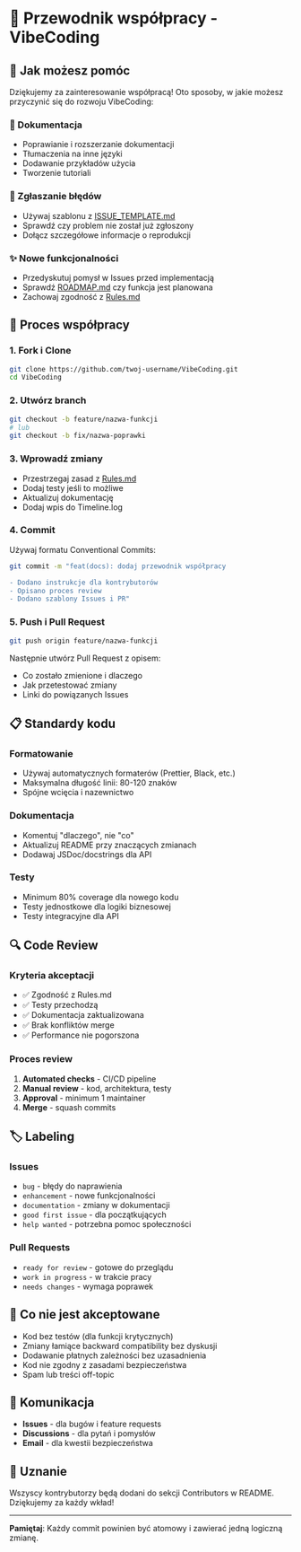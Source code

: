 # 🤝 Przewodnik współpracy - VibeCoding

## 🎯 Jak możesz pomóc

Dziękujemy za zainteresowanie współpracą! Oto sposoby, w jakie możesz przyczynić się do rozwoju VibeCoding:

### 📝 Dokumentacja

- Poprawianie i rozszerzanie dokumentacji
- Tłumaczenia na inne języki
- Dodawanie przykładów użycia
- Tworzenie tutoriali

### 🐛 Zgłaszanie błędów

- Używaj szablonu z [ISSUE_TEMPLATE.md](./ISSUE_TEMPLATE.md)
- Sprawdź czy problem nie został już zgłoszony
- Dołącz szczegółowe informacje o reprodukcji

### ✨ Nowe funkcjonalności

- Przedyskutuj pomysł w Issues przed implementacją
- Sprawdź [ROADMAP.md](./ROADMAP.md) czy funkcja jest planowana
- Zachowaj zgodność z [Rules.md](./Rules.md)

## 🔄 Proces współpracy

### 1. Fork i Clone

```bash
git clone https://github.com/twoj-username/VibeCoding.git
cd VibeCoding
```

### 2. Utwórz branch

```bash
git checkout -b feature/nazwa-funkcji
# lub
git checkout -b fix/nazwa-poprawki
```

### 3. Wprowadź zmiany

- Przestrzegaj zasad z [Rules.md](./Rules.md)
- Dodaj testy jeśli to możliwe
- Aktualizuj dokumentację
- Dodaj wpis do Timeline.log

### 4. Commit

Używaj formatu Conventional Commits:

```bash
git commit -m "feat(docs): dodaj przewodnik współpracy

- Dodano instrukcje dla kontrybutorów
- Opisano proces review
- Dodano szablony Issues i PR"
```

### 5. Push i Pull Request

```bash
git push origin feature/nazwa-funkcji
```

Następnie utwórz Pull Request z opisem:

- Co zostało zmienione i dlaczego
- Jak przetestować zmiany
- Linki do powiązanych Issues

## 📋 Standardy kodu

### Formatowanie

- Używaj automatycznych formaterów (Prettier, Black, etc.)
- Maksymalna długość linii: 80-120 znaków
- Spójne wcięcia i nazewnictwo

### Dokumentacja

- Komentuj "dlaczego", nie "co"
- Aktualizuj README przy znaczących zmianach
- Dodawaj JSDoc/docstrings dla API

### Testy

- Minimum 80% coverage dla nowego kodu
- Testy jednostkowe dla logiki biznesowej
- Testy integracyjne dla API

## 🔍 Code Review

### Kryteria akceptacji

- ✅ Zgodność z Rules.md
- ✅ Testy przechodzą
- ✅ Dokumentacja zaktualizowana
- ✅ Brak konfliktów merge
- ✅ Performance nie pogorszona

### Proces review

1. **Automated checks** - CI/CD pipeline
2. **Manual review** - kod, architektura, testy
3. **Approval** - minimum 1 maintainer
4. **Merge** - squash commits

## 🏷️ Labeling

### Issues

- `bug` - błędy do naprawienia
- `enhancement` - nowe funkcjonalności
- `documentation` - zmiany w dokumentacji
- `good first issue` - dla początkujących
- `help wanted` - potrzebna pomoc społeczności

### Pull Requests

- `ready for review` - gotowe do przeglądu
- `work in progress` - w trakcie pracy
- `needs changes` - wymaga poprawek

## 🚫 Co nie jest akceptowane

- Kod bez testów (dla funkcji krytycznych)
- Zmiany łamiące backward compatibility bez dyskusji
- Dodawanie płatnych zależności bez uzasadnienia
- Kod nie zgodny z zasadami bezpieczeństwa
- Spam lub treści off-topic

## 💬 Komunikacja

- **Issues** - dla bugów i feature requests
- **Discussions** - dla pytań i pomysłów
- **Email** - dla kwestii bezpieczeństwa

## 🎉 Uznanie

Wszyscy kontrybutorzy będą dodani do sekcji Contributors w README. Dziękujemy za każdy wkład!

---

**Pamiętaj**: Każdy commit powinien być atomowy i zawierać jedną logiczną zmianę.
